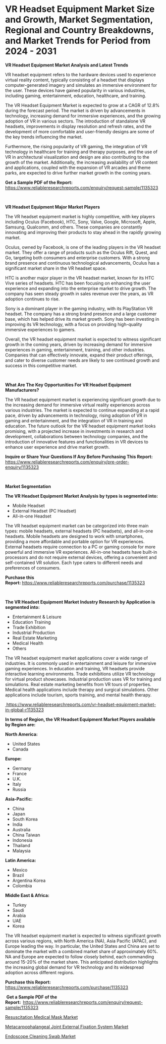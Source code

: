 <p><h1>VR Headset Equipment Market Size and Growth, Market Segmentation, Regional and Country Breakdowns, and Market Trends for Period from 2024 -  2031</h1></p><p><strong>VR Headset Equipment Market Analysis and Latest Trends</strong></p>
<p><p>VR headset equipment refers to the hardware devices used to experience virtual reality content, typically consisting of a headset that displays computer-generated imagery and simulates an immersive environment for the user. These devices have gained popularity in various industries, including gaming, entertainment, education, healthcare, and training.</p><p>The VR Headset Equipment Market is expected to grow at a CAGR of 12.8% during the forecast period. The market is driven by advancements in technology, increasing demand for immersive experiences, and the growing adoption of VR in various sectors. The introduction of standalone VR headsets, improvements in display resolution and refresh rates, and the development of more comfortable and user-friendly designs are some of the key trends influencing the market.</p><p>Furthermore, the rising popularity of VR gaming, the integration of VR technology in healthcare for training and therapy purposes, and the use of VR in architectural visualization and design are also contributing to the growth of the market. Additionally, the increasing availability of VR content and applications, coupled with the expansion of VR arcades and theme parks, are expected to drive further market growth in the coming years.</p></p>
<p><strong>Get a Sample PDF of the Report:&nbsp;</strong> <a href="https://www.reliableresearchreports.com/enquiry/request-sample/1135323">https://www.reliableresearchreports.com/enquiry/request-sample/1135323</a></p>
<p>&nbsp;</p>
<p><strong>VR Headset Equipment Major Market Players</strong></p>
<p><p>The VR headset equipment market is highly competitive, with key players including Oculus (Facebook), HTC, Sony, Valve, Google, Microsoft, Apple, Samsung, Qualcomm, and others. These companies are constantly innovating and improving their products to stay ahead in the rapidly growing market.</p><p>Oculus, owned by Facebook, is one of the leading players in the VR headset market. They offer a range of products such as the Oculus Rift, Quest, and Go, targeting both consumers and enterprise customers. With a strong brand presence and continuous technological advancements, Oculus has a significant market share in the VR headset space.</p><p>HTC is another major player in the VR headset market, known for its HTC Vive series of headsets. HTC has been focusing on enhancing the user experience and expanding into the enterprise market to drive growth. The company has seen steady growth in sales revenue over the years, as VR adoption continues to rise.</p><p>Sony is a dominant player in the gaming industry, with its PlayStation VR headset. The company has a strong brand presence and a large customer base, which has helped drive its market growth. Sony has been investing in improving its VR technology, with a focus on providing high-quality immersive experiences to gamers.</p><p>Overall, the VR headset equipment market is expected to witness significant growth in the coming years, driven by increasing demand for immersive experiences in gaming, entertainment, training, and other industries. Companies that can effectively innovate, expand their product offerings, and cater to diverse customer needs are likely to see continued growth and success in this competitive market.</p></p>
<p>&nbsp;</p>
<p><strong>What Are The Key Opportunities For VR Headset Equipment Manufacturers?</strong></p>
<p><p>The VR headset equipment market is experiencing significant growth due to the increasing demand for immersive virtual reality experiences across various industries. The market is expected to continue expanding at a rapid pace, driven by advancements in technology, rising adoption of VR in gaming and entertainment, and the integration of VR in training and education. The future outlook for the VR headset equipment market looks promising, with a projected increase in investments in research and development, collaborations between technology companies, and the introduction of innovative features and functionalities in VR devices to enhance user experience and drive market growth.</p></p>
<p><strong>Inquire or Share Your Questions If Any Before Purchasing This Report:</strong> <a href="https://www.reliableresearchreports.com/enquiry/pre-order-enquiry/1135323">https://www.reliableresearchreports.com/enquiry/pre-order-enquiry/1135323</a></p>
<p>&nbsp;</p>
<p><strong>Market Segmentation</strong></p>
<p><strong>The VR Headset Equipment Market Analysis by types is segmented into:</strong></p>
<p><ul><li>Mobile Headset</li><li>External Headset (PC Headset)</li><li>All-in-one Headset</li></ul></p>
<p><p>The VR headset equipment market can be categorized into three main types: mobile headsets, external headsets (PC headsets), and all-in-one headsets. Mobile headsets are designed to work with smartphones, providing a more affordable and portable option for VR experiences. External headsets require connection to a PC or gaming console for more powerful and immersive VR experiences. All-in-one headsets have built-in processors and do not require external devices, offering a convenient and self-contained VR solution. Each type caters to different needs and preferences of consumers.</p></p>
<p><strong>Purchase this Report:&nbsp;</strong><a href="https://www.reliableresearchreports.com/purchase/1135323">https://www.reliableresearchreports.com/purchase/1135323</a></p>
<p>&nbsp;</p>
<p><strong>The VR Headset Equipment Market Industry Research by Application is segmented into:</strong></p>
<p><ul><li>Entertainment & Leisure</li><li>Education Training</li><li>Trade Exhibition</li><li>Industrial Production</li><li>Real Estate Marketing</li><li>Medical Health</li><li>Others</li></ul></p>
<p><p>The VR headset equipment market applications cover a wide range of industries. It is commonly used in entertainment and leisure for immersive gaming experiences. In education and training, VR headsets provide interactive learning environments. Trade exhibitions utilize VR technology for virtual product showcases. Industrial production uses VR for training and simulations. Real estate marketing benefits from VR tours of properties. Medical health applications include therapy and surgical simulations. Other applications include tourism, sports training, and mental health therapy.</p></p>
<p><a href="https://www.reliableresearchreports.com/vr-headset-equipment-market-in-global-r1135323">&nbsp;https://www.reliableresearchreports.com/vr-headset-equipment-market-in-global-r1135323</a></p>
<p><strong>In terms of Region, the VR Headset Equipment Market Players available by Region are:</strong></p>
<p>
    <p> <strong> North America: </strong>
        <ul>
            <li>United States</li>
            <li>Canada</li>
        </ul>
        </p> 
    <p> <strong> Europe: </strong>
        <ul>
            <li>Germany</li>
            <li>France</li>
            <li>U.K.</li>
            <li>Italy</li>
            <li>Russia</li>
        </ul>
        </p> 
    <p> <strong> Asia-Pacific: </strong>
        <ul>
            <li>China</li>
            <li>Japan</li>
            <li>South Korea</li>
            <li>India</li>
            <li>Australia</li>
            <li>China Taiwan</li>
            <li>Indonesia</li>
            <li>Thailand</li>
            <li>Malaysia</li>
        </ul>
        </p> 
    <p> <strong> Latin America: </strong>
        <ul>
            <li>Mexico</li>
            <li>Brazil</li>
            <li>Argentina Korea</li>
            <li>Colombia</li>
        </ul>
        </p> 
    <p> <strong> Middle East & Africa: </strong>
        <ul>
            <li>Turkey</li>
            <li>Saudi</li>
            <li>Arabia</li>
            <li>UAE</li>
            <li>Korea</li>
        </ul>
    </p>
    </p>
<p><p>The VR headset equipment market is expected to witness significant growth across various regions, with North America (NA), Asia Pacific (APAC), and Europe leading the way. In particular, the United States and China are set to dominate the market with a combined market share of approximately 60%. NA and Europe are expected to follow closely behind, each commanding around 15-20% of the market share. This anticipated distribution highlights the increasing global demand for VR technology and its widespread adoption across different regions.</p></p>
<p><strong>Purchase this Report: </strong><a href="https://www.reliableresearchreports.com/purchase/1135323">https://www.reliableresearchreports.com/purchase/1135323</a></p>
<p>&nbsp;<strong>Get a Sample PDF of the Report:&nbsp;&nbsp;</strong><a href="https://www.reliableresearchreports.com/enquiry/request-sample/1135323">https://www.reliableresearchreports.com/enquiry/request-sample/1135323</a></p>
<p><strong></strong></p>
<p><p><a href="https://www.linkedin.com/pulse/resuscitation-medical-mask-market-analysis-sze-forecasted-c0yme?trackingId=kPP85e3844NVKMvMZD4NrA%3D%3D">Resuscitation Medical Mask Market</a></p><p><a href="https://www.linkedin.com/pulse/metacarpophalangeal-joint-external-fixation-system-market-vokke?trackingId=I3rM9h1jZYx%2FN6ma7DD2yg%3D%3D">Metacarpophalangeal Joint External Fixation System Market</a></p><p><a href="https://www.linkedin.com/pulse/endoscope-cleaning-swab-market-outlook-industry-overview-7u9qe?trackingId=aTuU1orFdN3HLeOPE2T9XQ%3D%3D">Endoscope Cleaning Swab Market</a></p></p>